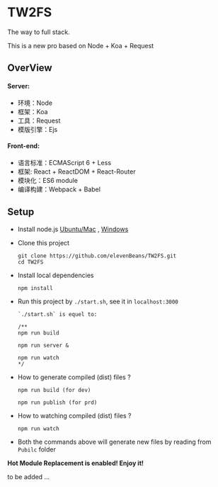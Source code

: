 # TW2FS

The way to full stack.

This is a new pro based on Node + Koa + Request

## OverView
#### Server:

+ 环境：Node
+ 框架：Koa
+ 工具：Request
+ 模版引擎：Ejs

#### Front-end:

+ 语言标准：ECMAScript 6 + Less
+ 框架: React + ReactDOM + React-Router
+ 模块化：ES6 module
+ 编译构建：Webpack + Babel

## Setup

+ Install node.js [Ubuntu/Mac](https://github.com/creationix/nvm) , [Windows](https://nodejs.org/en/download/)

+ Clone this project
	```
	git clone https://github.com/elevenBeans/TW2FS.git
	cd TW2FS
	```
+ Install local dependencies
	```
	npm install
	```

+ Run this project by `./start.sh`, see it in `localhost:3000`
	```
	`./start.sh` is equel to:

	/**
	npm run build

	npm run server &

	npm run watch
	*/
	```

+ How to generate compiled (dist) files ?

	```
	npm run build (for dev)

	npm run publish (for prd)
	```
+ How to watching compiled (dist) files ?

	```
	npm run watch
	```
+ Both the commands above will generate new files by reading from ```Pubilc``` folder

**Hot Module Replacement is enabled! Enjoy it!**

to be added ...
